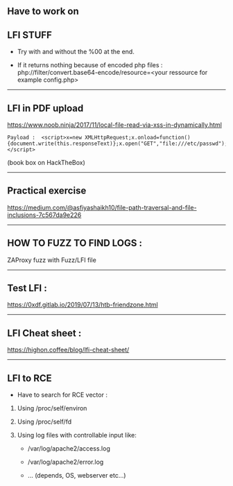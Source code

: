 ## Have to work on

## LFI STUFF

- Try with and without the %00 at the end.

- If it returns nothing because of encoded php files : php://filter/convert.base64-encode/resource=\<your ressource for example config.php\>

---

## LFI in PDF upload 

https://www.noob.ninja/2017/11/local-file-read-via-xss-in-dynamically.html

```
Payload :  <script>x=new XMLHttpRequest;x.onload=function(){document.write(this.responseText)};x.open("GET","file:///etc/passwd");x.send();</script>
```

(book box on HackTheBox)


---

## Practical exercise

https://medium.com/@asfiyashaikh10/file-path-traversal-and-file-inclusions-7c567da9e226

---

## HOW TO FUZZ TO FIND LOGS :

ZAProxy fuzz with Fuzz/LFI file

---

## Test LFI :

https://0xdf.gitlab.io/2019/07/13/htb-friendzone.html

---

## LFI Cheat sheet :

https://highon.coffee/blog/lfi-cheat-sheet/

---

## LFI to RCE

- Have to search for RCE vector :

1. Using /proc/self/environ

2. Using /proc/self/fd

3. Using log files with controllable input like:

    - /var/log/apache2/access.log

    - /var/log/apache2/error.log

    - ... (depends, OS, webserver etc...)